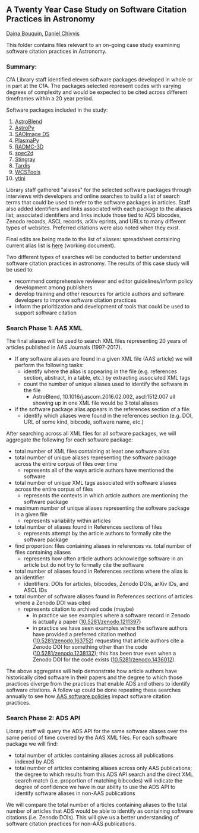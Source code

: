 ## A Twenty Year Case Study on Software Citation Practices in Astronomy 
[Daina Bouquin](https://github.com/dbouquin), [Daniel Chivvis](https://github.com/danielchivvis)

This folder contains files relevant to an on-going case study examining software citation practices in Astronomy. 

### Summary:

CfA Library staff identified eleven software packages developed in whole or in part at the CfA. The packages selected represent codes with varying degrees of complexity and would be expected to be cited across different timeframes within a 20 year period.

Software packages included in the study:
1. [AstroBlend](http://www.astroblend.com/)
2. [AstroPy](http://www.astropy.org/)
3. [SAOImage DS](http://ds9.si.edu/site/Home.html)
4. [PlasmaPy](http://www.plasmapy.org/)
5. [RADMC-3D](http://www.ita.uni-heidelberg.de/~dullemond/software/radmc-3d/)
6. [spec2d](http://deep.ps.uci.edu/spec2d/0)
7. [Stingray](https://stingraysoftware.github.io/)
8. [Tardis](https://tardis.readthedocs.io/en/latest/)
9. [WCSTools](http://tdc-www.harvard.edu/software/wcstools/)
10. [ytini](http://ytini.com/index.html)

Library staff gathered "aliases" for the selected software packages through interviews with developers and online searches to build a list of search terms that could be used to refer to the software packages in articles. Staff also added identifiers and links associated with each package to the aliases list; associated identifiers and links include those tied to ADS bibcodes, Zenodo records, ASCL records, arXiv eprints, and URLs to many different types of websites. Preferred citations were also noted when they exist. 

Final edits are being made to the list of aliases: spreadsheet containing current alias list is [here](https://docs.google.com/spreadsheets/d/1DrGeb3XiVzMesHPJ9bfW_d7nkR7JqxqRvpQNNQdTKKM/edit#gid=1696232166) (working document). 

Two different types of searches will be conducted to better understand software citation practices in astronomy. The results of this case study will be used to:
* recommend comprehensive reviewer and editor guidelines/inform policy development among publishers
* develop training and other resources for article authors and software developers to improve software citation practices
* inform the prioritization and development of tools that could be used to support software citation

### Search Phase 1: AAS XML

The final aliases will be used to search XML files representing 20 years of articles published in AAS Journals (1997-2017).
  * If any software aliases are found in a given XML file (AAS article) we will perform the following tasks:
     * identify where the alias is appearing in the file (e.g. references section, abstract, in a table, etc.) by extracting associated XML tags
     * count the number of unique aliases used to identify the software in the file
       * AstroBlend, 10.1016/j.ascom.2016.02.002, ascl:1512.007 all showing up in one XML file would be 3 total aliases
   * if the software package alias appears in the references section of a file:
      * identify which aliases were found in the references section (e.g. DOI, URL of some kind, bibcode, software name, etc.)

After searching across all XML files for all software packages, we will aggregate the following for each software package:
   * total number of XML files containing at least one software alias
   * total number of unique aliases representing the software package across the entire corpus of files over time 
     * represents all of the ways article authors have mentioned the software
   * total number of unique XML tags associated with software aliases across the entire corpus of files 
      * represents the contexts in which article authors are mentioning the software package
   * maximum number of unique aliases representing the software package in a given file 
      * represents variability within articles
   * total number of aliases found in References sections of files
      * represents attempt by the article authors to formally cite the software package
   * find proportion: files containing aliases in references vs. total number of files containing aliases
      * represents how often article authors acknowledge software in an article but do not try to formally cite the software
   * total number of aliases found in References sections where the alias is an identifier 
      * identifiers: DOIs for articles, bibcodes, Zenodo DOIs, arXiv IDs, and ASCL IDs
   * total number of software aliases found in References sections of articles where a Zenodo DOI was cited
      * represents citation to archived code (maybe)
        * in practice we see examples where a software record in Zenodo is actually a paper ([10.5281/zenodo.1211397](https://doi.org/10.5281/zenodo.1211397))
        * in practice we have seen examples where the software authors have provided a preferred citation method ([10.5281/zenodo.163752](https://doi.org/10.5281/zenodo.163752)) requesting that article authors cite a Zenodo DOI for something other than the code ([10.5281/zenodo.1238132](https://doi.org/10.5281/zenodo.1238132)); this has been true even when a Zenodo DOI for the code exists ([10.5281/zenodo.1436012](https://doi.org/10.5281/zenodo.1436012)).

The above aggregates will help demonstrate how article authors have historically cited software in their papers and the degree to which those practices diverge from the practices that enable ADS and others to identify software citations. A follow up could be done repeating these searches annually to see how [AAS software policies](https://journals.aas.org/policy-statement-on-software/) impact software citation practices. 

### Search Phase 2: ADS API

Library staff will query the ADS API for the same software aliases over the same period of time covered by the AAS XML files. For each software package we will find:

* total number of articles containing aliases across all publications indexed by ADS
* total number of articles containing aliases across only AAS publications; the degree to which results from this ADS API search and the direct XML search match (i.e. proportion of matching bibcodes) will indicate the degree of confidence we have in our ability to use the ADS API to identify software aliases in non-AAS publications

We will compare the total number of articles containing aliases to the total number of articles that ADS would be able to identify as containing software citations (i.e. Zenodo DOIs). This will give us a better understanding of software citation practices for non-AAS publications.
